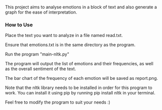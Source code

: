 This project aims to analyse emotions in a block of text and also generate a graph for the ease of interpretation.

### How to Use
Place the text you want to analyze in a file named read.txt.

Ensure that emotions.txt is in the same directory as the program.

Run the program "main-nltk.py"

The program will output the list of emotions and their frequencies, as well as the overall sentiment of the text.

The bar chart of the frequency of each emotion will be saved as report.png.

Note that the nltk library needs to be installed in order for this program to work. You can install it using pip by running pip install nltk in your terminal.

Feel free to modify the program to suit your needs :)
